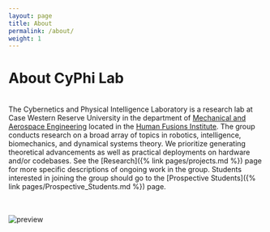 ```yaml
---
layout: page
title: About
permalink: /about/
weight: 1
---
```


# **About CyPhi Lab**

<!-- Hi my name **{{ site.author.name }}** :wave:,<br> -->
\
The Cybernetics and Physical Intelligence Laboratory is a research lab at Case Western Reserve University in the department of [Mechanical and Aerospace Engineering]((https://engineering.case.edu/mechanical-and-aerospace-engineering)) located in the [Human Fusions Institute](https://humanfusions.org/). The group conducts research on a broad array of topics in robotics, intelligence, biomechanics, and dynamical systems theory. We prioritize generating theoretical advancements as well as practical deployments on hardware and/or codebases. See the [Research]({% link pages/projects.md %}) page for more specific descriptions of ongoing work in the group. Students interested in joining the group should go to the [Prospective Students]({% link pages/Prospective_Students.md %}) page.

<!-- <div class="row">
{% include about/skills.html title="Programming Skills" source=site.data.programming-skills %}
{% include about/skills.html title="Other Skills" source=site.data.other-skills %}
</div> -->

<!-- <div class="row">
{% include about/timeline.html %}
</div> -->
\
\
![preview](hitting_2.gif)
